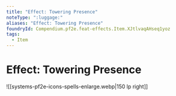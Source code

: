 ```yaml
---
title: "Effect: Towering Presence"
noteType: ":luggage:"
aliases: "Effect: Towering Presence"
foundryId: Compendium.pf2e.feat-effects.Item.XJtlvaqAHseq1yoz
tags:
  - Item
---
```


# Effect: Towering Presence
![[systems-pf2e-icons-spells-enlarge.webp|150 lp right]]
